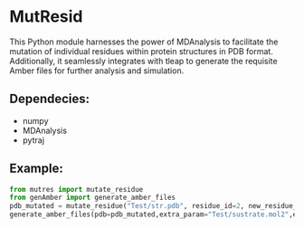 # MutResid
This Python module harnesses the power of MDAnalysis to facilitate the mutation of individual residues within protein structures in PDB format. Additionally, it seamlessly integrates with tleap to generate the requisite Amber files for further analysis and simulation.

## Dependecies:
- numpy
- MDAnalysis
- pytraj

## Example:
```python
from mutres import mutate_residue
from genAmber import generate_amber_files
pdb_mutated = mutate_residue("Test/str.pdb", residue_id=2, new_residue_name="HIS")
generate_amber_files(pdb=pdb_mutated,extra_param="Test/sustrate.mol2",extra_name="PET",addSolvent=False,verbose=False)
```

